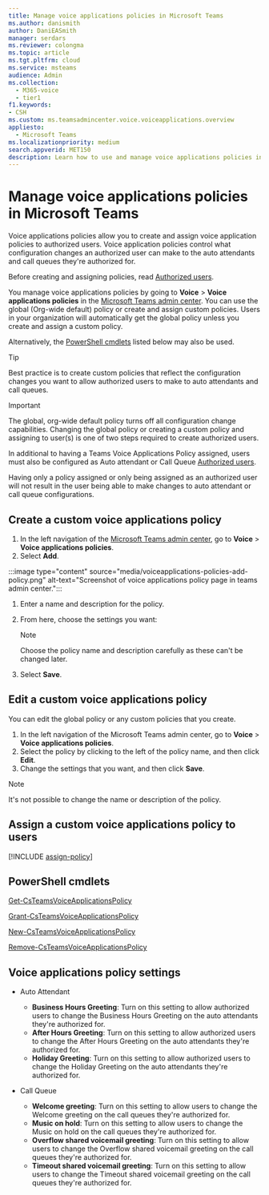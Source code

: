 ```yaml
---
title: Manage voice applications policies in Microsoft Teams
ms.author: danismith
author: DaniEASmith
manager: serdars
ms.reviewer: colongma
ms.topic: article
ms.tgt.pltfrm: cloud
ms.service: msteams
audience: Admin
ms.collection: 
  - M365-voice
  - tier1
f1.keywords:
- CSH
ms.custom: ms.teamsadmincenter.voice.voiceapplications.overview
appliesto: 
  - Microsoft Teams
ms.localizationpriority: medium
search.appverid: MET150
description: Learn how to use and manage voice applications policies in Microsoft Teams to enable authorized end users to perform configuration changes on auto attendants and call queues.
---
```


# Manage voice applications policies in Microsoft Teams

Voice applications policies allow you to create and assign voice application policies to authorized users.  Voice application policies control what configuration changes an authorized user can make to the auto attendants and call queues they're authorized for.

Before creating and assigning policies, read [Authorized users](./aa-cq-authorized-users.md).

You manage voice applications policies by going to **Voice** > **Voice applications policies** in the [Microsoft Teams admin center](https://go.microsoft.com/fwlink/p/?linkid=2066851). You can use the global (Org-wide default) policy or create and assign custom policies. Users in your organization will automatically get the global policy unless you create and assign a custom policy.

Alternatively, the [PowerShell cmdlets](./manage-voice-applications-policies.md#powershell-cmdlets) listed below may also be used.

> [!TIP]
> Best practice is to create custom policies that reflect the configuration changes you want to allow authorized users to make to auto attendants and call queues.

> [!IMPORTANT]
> The global, org-wide default policy turns off all configuration change capabilities. Changing the global policy or creating a custom policy and assigning to user(s) is one of two steps required to create authorized users.
> 
> In additional to having a Teams Voice Applications Policy assigned, users must also be configured as Auto attendant or Call Queue [Authorized users](./aa-cq-authorized-users.md).
>
> Having only a policy assigned or only being assigned as an authorized user will not result in the user being able to make changes to auto attendant or call queue configurations.

## Create a custom voice applications policy

1. In the left navigation of the [Microsoft Teams admin center](https://go.microsoft.com/fwlink/p/?linkid=2066851), go to **Voice** > **Voice applications policies**.
1. Select **Add**.

:::image type="content" source="media/voiceapplications-policies-add-policy.png" alt-text="Screenshot of voice applications policy page in teams admin center.":::

1. Enter a name and description for the policy.
1. From here, choose the settings you want:

    > [!NOTE]
    > Choose the policy name and description carefully as these can't be changed later.

5. Select **Save**.

## Edit a custom voice applications policy

You can edit the global policy or any custom policies that you create. 

1. In the left navigation of the Microsoft Teams admin center, go to **Voice** > **Voice applications policies**.
2. Select the policy by clicking to the left of the policy name, and then click **Edit**.
3. Change the settings that you want, and then click **Save**.

> [!NOTE]
> It's not possible to change the name or description of the policy.

## Assign a custom voice applications policy to users

[!INCLUDE [assign-policy](includes/assign-policy.md)]

## PowerShell cmdlets

[Get-CsTeamsVoiceApplicationsPolicy](/powershell/module/skype/get-csteamsvoiceapplicationspolicy)

[Grant-CsTeamsVoiceApplicationsPolicy](/powershell/module/skype/grant-csteamsvoiceapplicationspolicy)

[New-CsTeamsVoiceApplicationsPolicy](/powershell/module/skype/new-csteamsvoiceapplicationspolicy)

[Remove-CsTeamsVoiceApplicationsPolicy](/powershell/module/skype/remove-csteamsvoiceapplicationspolicy)

## Voice applications policy settings

- Auto Attendant
    - **Business Hours Greeting**: Turn on this setting to allow authorized users to change the Business Hours Greeting on the auto attendants they're authorized for.
    - **After Hours Greeting**: Turn on this setting to allow authorized users to change the After Hours Greeting on the auto attendants they're authorized for.
    - **Holiday Greeting**: Turn on this setting to allow authorized users to change the Holiday Greeting on the auto attendants they're authorized for.

- Call Queue
    - **Welcome greeting**: Turn on this setting to allow users to change the Welcome greeting on the call queues they're authorized for.
    - **Music on hold**: Turn on this setting to allow users to change the Music on hold on the call queues they're authorized for.
    - **Overflow shared voicemail greeting**: Turn on this setting to allow users to change the Overflow shared voicemail greeting on the call queues they're authorized for.
    - **Timeout shared voicemail greeting**: Turn on this setting to allow users to change the Timeout shared voicemail greeting on the call queues they're authorized for.
